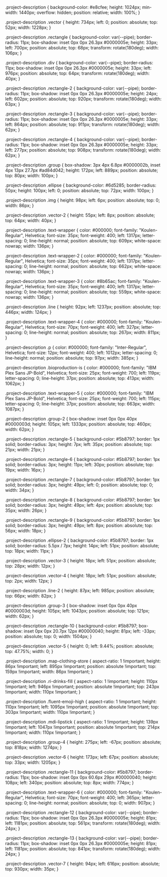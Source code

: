 .project-description {
    background-color: #e8cfee;
    height: 1024px;
    min-width: 1440px;
    overflow: hidden;
    position: relative;
    width: 100%;
}

.project-description .vector {
    height: 734px;
    left: 0;
    position: absolute;
    top: 52px;
    width: 1228px;
}

.project-description .rectangle {
    background-color: var(--pipe);
    border-radius: 11px;
    box-shadow: inset 0px 0px 26.3px #0000005e;
    height: 33px;
    left: 700px;
    position: absolute;
    top: 68px;
    transform: rotate(180deg);
    width: 106px;
}

.project-description .div {
    background-color: var(--pipe);
    border-radius: 11px;
    box-shadow: inset 0px 0px 26.3px #0000005e;
    height: 33px;
    left: 976px;
    position: absolute;
    top: 64px;
    transform: rotate(180deg);
    width: 40px;
}

.project-description .rectangle-2 {
    background-color: var(--pipe);
    border-radius: 11px;
    box-shadow: inset 0px 0px 26.3px #0000005e;
    height: 24px;
    left: 602px;
    position: absolute;
    top: 920px;
    transform: rotate(180deg);
    width: 63px;
}

.project-description .rectangle-3 {
    background-color: var(--pipe);
    border-radius: 11px;
    box-shadow: inset 0px 0px 26.3px #0000005e;
    height: 33px;
    left: 864px;
    position: absolute;
    top: 911px;
    transform: rotate(180deg);
    width: 62px;
}

.project-description .rectangle-4 {
    background-color: var(--pipe);
    border-radius: 11px;
    box-shadow: inset 0px 0px 26.3px #0000005e;
    height: 33px;
    left: 277px;
    position: absolute;
    top: 908px;
    transform: rotate(180deg);
    width: 62px;
}

.project-description .group {
    box-shadow: 3px 4px 6.8px #0000002b, inset 4px 13px 27.7px #ad84d042;
    height: 172px;
    left: 889px;
    position: absolute;
    top: 80px;
    width: 100px;
}

.project-description .ellipse {
    background-color: #6d5285;
    border-radius: 50px;
    height: 100px;
    left: 0;
    position: absolute;
    top: 72px;
    width: 100px;
}

.project-description .img {
    height: 98px;
    left: 6px;
    position: absolute;
    top: 0;
    width: 86px;
}

.project-description .vector-2 {
    height: 55px;
    left: 8px;
    position: absolute;
    top: 64px;
    width: 40px;
}

.project-description .text-wrapper {
    color: #000000;
    font-family: "Koulen-Regular", Helvetica;
    font-size: 35px;
    font-weight: 400;
    left: 1317px;
    letter-spacing: 0;
    line-height: normal;
    position: absolute;
    top: 609px;
    white-space: nowrap;
    width: 136px;
}

.project-description .text-wrapper-2 {
    color: #000000;
    font-family: "Koulen-Regular", Helvetica;
    font-size: 35px;
    font-weight: 400;
    left: 1317px;
    letter-spacing: 0;
    line-height: normal;
    position: absolute;
    top: 662px;
    white-space: nowrap;
    width: 136px;
}

.project-description .text-wrapper-3 {
    color: #8b65ac;
    font-family: "Koulen-Regular", Helvetica;
    font-size: 35px;
    font-weight: 400;
    left: 1317px;
    letter-spacing: 0;
    line-height: normal;
    position: absolute;
    top: 559px;
    white-space: nowrap;
    width: 136px;
}

.project-description .line {
    height: 92px;
    left: 1237px;
    position: absolute;
    top: 446px;
    width: 124px;
}

.project-description .text-wrapper-4 {
    color: #000000;
    font-family: "Koulen-Regular", Helvetica;
    font-size: 70px;
    font-weight: 400;
    left: 327px;
    letter-spacing: 0;
    line-height: normal;
    position: absolute;
    top: 267px;
    width: 811px;
}

.project-description .p {
    color: #000000;
    font-family: "Inter-Regular", Helvetica;
    font-size: 12px;
    font-weight: 400;
    left: 1012px;
    letter-spacing: 0;
    line-height: normal;
    position: absolute;
    top: 97px;
    width: 385px;
}

.project-description .bioproduction-is {
    color: #000000;
    font-family: "IBM Plex Sans JP-Bold", Helvetica;
    font-size: 25px;
    font-weight: 700;
    left: 119px;
    letter-spacing: 0;
    line-height: 37px;
    position: absolute;
    top: 413px;
    width: 1062px;
}

.project-description .text-wrapper-5 {
    color: #000000;
    font-family: "IBM Plex Sans JP-Bold", Helvetica;
    font-size: 25px;
    font-weight: 700;
    left: 115px;
    letter-spacing: 0;
    line-height: 37px;
    position: absolute;
    top: 663px;
    width: 1087px;
}

.project-description .group-2 {
    box-shadow: inset 0px 0px 40px #0000003d;
    height: 105px;
    left: 1333px;
    position: absolute;
    top: 460px;
    width: 62px;
}

.project-description .rectangle-5 {
    background-color: #5b8797;
    border: 1px solid;
    border-radius: 3px;
    height: 7px;
    left: 35px;
    position: absolute;
    top: 21px;
    width: 21px;
}

.project-description .rectangle-6 {
    background-color: #5b8797;
    border: 1px solid;
    border-radius: 3px;
    height: 11px;
    left: 30px;
    position: absolute;
    top: 19px;
    width: 16px;
}

.project-description .rectangle-7 {
    background-color: #5b8797;
    border: 1px solid;
    border-radius: 3px;
    height: 49px;
    left: 0;
    position: absolute;
    top: 0;
    width: 34px;
}

.project-description .rectangle-8 {
    background-color: #5b8797;
    border: 1px solid;
    border-radius: 3px;
    height: 49px;
    left: 4px;
    position: absolute;
    top: 35px;
    width: 26px;
}

.project-description .rectangle-9 {
    background-color: #5b8797;
    border: 1px solid;
    border-radius: 3px;
    height: 49px;
    left: 8px;
    position: absolute;
    top: 56px;
    width: 18px;
}

.project-description .ellipse-2 {
    background-color: #5b8797;
    border: 1px solid;
    border-radius: 5.5px / 7px;
    height: 14px;
    left: 51px;
    position: absolute;
    top: 18px;
    width: 11px;
}

.project-description .vector-3 {
    height: 18px;
    left: 51px;
    position: absolute;
    top: 28px;
    width: 12px;
}

.project-description .vector-4 {
    height: 18px;
    left: 51px;
    position: absolute;
    top: 2px;
    width: 12px;
}

.project-description .line-2 {
    height: 87px;
    left: 985px;
    position: absolute;
    top: 66px;
    width: 82px;
}

.project-description .group-3 {
    box-shadow: inset 0px 0px 40px #0000003d;
    height: 105px;
    left: 1043px;
    position: absolute;
    top: 121px;
    width: 62px;
}

.project-description .rectangle-10 {
    background-color: #5b8797;
    box-shadow: inset 0px 0px 20.7px 12px #00000040;
    height: 81px;
    left: -33px;
    position: absolute;
    top: 0;
    width: 1504px;
}

.project-description .vector-5 {
    height: 0;
    left: 9.44%;
    position: absolute;
    top: 47.75%;
    width: 0;
}

.project-description .map-clothing-store {
    aspect-ratio: 1 !important;
    height: 86px !important;
    left: 895px !important;
    position: absolute !important;
    top: 159px !important;
    width: 86px !important;
}

.project-description .ri-drinks-fill {
    aspect-ratio: 1 !important;
    height: 110px !important;
    left: 946px !important;
    position: absolute !important;
    top: 243px !important;
    width: 110px !important;
}

.project-description .fluent-emoji-high {
    aspect-ratio: 1 !important;
    height: 110px !important;
    left: 1095px !important;
    position: absolute !important;
    top: 303px !important;
    width: 110px !important;
}

.project-description .mdi-lipstick {
    aspect-ratio: 1 !important;
    height: 139px !important;
    left: 1047px !important;
    position: absolute !important;
    top: 214px !important;
    width: 110px !important;
}

.project-description .group-4 {
    height: 275px;
    left: -67px;
    position: absolute;
    top: 818px;
    width: 1274px;
}

.project-description .vector-6 {
    height: 173px;
    left: 67px;
    position: absolute;
    top: 33px;
    width: 1205px;
}

.project-description .rectangle-11 {
    background-color: #5b8797;
    border-radius: 11px;
    box-shadow: inset 0px 0px 60.6px 29px #00000040;
    height: 108px;
    left: 340px;
    position: absolute;
    top: 8px;
    width: 774px;
}

.project-description .text-wrapper-6 {
    color: #000000;
    font-family: "Koulen-Regular", Helvetica;
    font-size: 70px;
    font-weight: 400;
    left: 365px;
    letter-spacing: 0;
    line-height: normal;
    position: absolute;
    top: 0;
    width: 907px;
}

.project-description .rectangle-12 {
    background-color: var(--pipe);
    border-radius: 11px;
    box-shadow: inset 0px 0px 26.3px #0000005e;
    height: 81px;
    left: 1181px;
    position: absolute;
    top: 561px;
    transform: rotate(180deg);
    width: 24px;
}

.project-description .rectangle-13 {
    background-color: var(--pipe);
    border-radius: 11px;
    box-shadow: inset 0px 0px 26.3px #0000005e;
    height: 81px;
    left: 1181px;
    position: absolute;
    top: 841px;
    transform: rotate(180deg);
    width: 24px;
}

.project-description .vector-7 {
    height: 94px;
    left: 616px;
    position: absolute;
    top: 930px;
    width: 35px;
}
